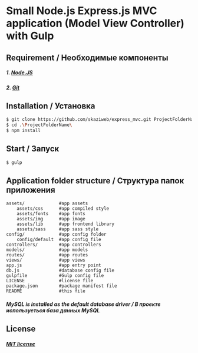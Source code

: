 # Small Node.js Express.js MVC application (Model View Controller) with Gulp

## Requirement / Необходимые компоненты
##### 1. [Node.JS](https://nodejs.org/en/)
##### 2. [Git](https://git-scm.com)

## Installation / Установка
```sh
$ git clone https://github.com/skaziweb/express_mvc.git ProjectFolderName
$ cd .\ProjectFolderName\
$ npm install
```
## Start / Запуск
```sh
$ gulp
```
## Application folder structure / Cтруктура папок приложения
    assets/             #app assets
        assets/css      #app compiled style
        assets/fonts    #app fonts
        assets/img      #app image
        assets/lib      #app frontend library
        assets/sass     #app sass style
    config/             #app config folder
        config/default  #app config file
    controllers/        #app controllers
    models/             #app models
    routes/             #app routes
    views/              #app views
    app.js              #app entry point
    db.js               #database config file
    gulpfile            #Gulp config file
    LICENSE             #license file
    package.json        #package manifest file
    README              #this file

##### MySQL is installed as the default database driver / В проекте используеться база данных MySQL

## License 
##### [MIT license](https://opensource.org/licenses/MIT)